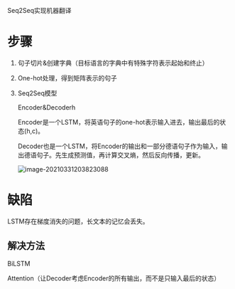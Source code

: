 Seq2Seq实现机器翻译

# 步骤

1. 句子切片&创建字典（目标语言的字典中有特殊字符表示起始和终止）

2. One-hot处理，得到矩阵表示的句子

3. Seq2Seq模型

   Encoder&Decoderh

   Encoder是一个LSTM，将英语句子的one-hot表示输入进去，输出最后的状态(h,c)。

   Decoder也是一个LSTM，将Encoder的输出和一部分德语句子作为输入，输出德语句子。先生成预测值，再计算交叉熵，然后反向传播，更新。

   ![image-20210331203823088](/media/gzh/Files/bachelor/DeepLearning/NLP/image-20210331203823088.png)



# 缺陷

LSTM存在梯度消失的问题，长文本的记忆会丢失。

## 解决方法

BiLSTM

Attention（让Decoder考虑Encoder的所有输出，而不是只输入最后的状态）